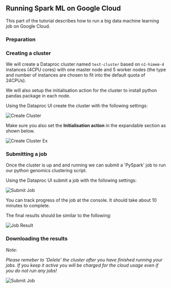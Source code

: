 Running Spark ML on Google Cloud
---------------------------------

This part of the tutorial describes how to run a big data machine learning job on Google Cloud.


### Preparation

### Creating a cluster

We will create a Dataproc cluster named `test-cluster` based on `n1-himem-4` instances (4CPU cores) with one master node and 5 worker nodes (the type and number of instances are chosen to fit into the default quota of 24CPUs). 

We will also setup the initialisation action for the cluster to install python pandas package in each node.

Using the Dataproc UI create the cluster with the following settings:

![Create Cluster](https://piotrszul.github.io/spark-tutorial/images/create-cluster.png)

Make sure you also set the **Initialisation action** in the expandable section as shown below.

![Create Cluster Ex](https://piotrszul.github.io/spark-tutorial/images/create-cluster-ex.png)

### Submitting a job

Once the cluster is up and and running we can submit a 'PySpark' job to run our python genomics clustering script.

Using the Dataproc UI submit a job with the following settings:

![Submit Job](https://piotrszul.github.io/spark-tutorial/images/submit-job.png)


You can track progress of the job at the console. It should take about 10 minutes to complete.

The final results should be similar to the following:

![Job Result](https://piotrszul.github.io/spark-tutorial/images/job-result.png)


### Downloading the results

_Note:_

_Please remeber to 'Delete' the cluster after you have finished running your jobs. If you keep it active you will be charged for the cloud usage even if you do not run any jobs!_

![Submit Job](https://piotrszul.github.io/spark-tutorial/images/cluster-list.png)






